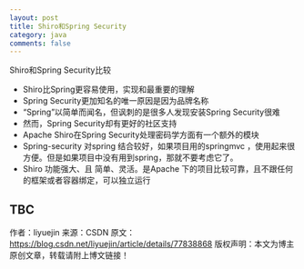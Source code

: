 ```yaml
---
layout: post
title: Shiro和Spring Security
category: java
comments: false
---
```


Shiro和Spring Security比较

- Shiro比Spring更容易使用，实现和最重要的理解
- Spring Security更加知名的唯一原因是因为品牌名称
- “Spring”以简单而闻名，但讽刺的是很多人发现安装Spring Security很难
- 然而，Spring Security却有更好的社区支持
- Apache Shiro在Spring Security处理密码学方面有一个额外的模块
- Spring-security 对spring 结合较好，如果项目用的springmvc ，使用起来很方便。但是如果项目中没有用到spring，那就不要考虑它了。
- Shiro 功能强大、且 简单、灵活。是Apache 下的项目比较可靠，且不跟任何的框架或者容器绑定，可以独立运行


TBC
--------------------- 
作者：liyuejin 
来源：CSDN 
原文：https://blog.csdn.net/liyuejin/article/details/77838868 
版权声明：本文为博主原创文章，转载请附上博文链接！